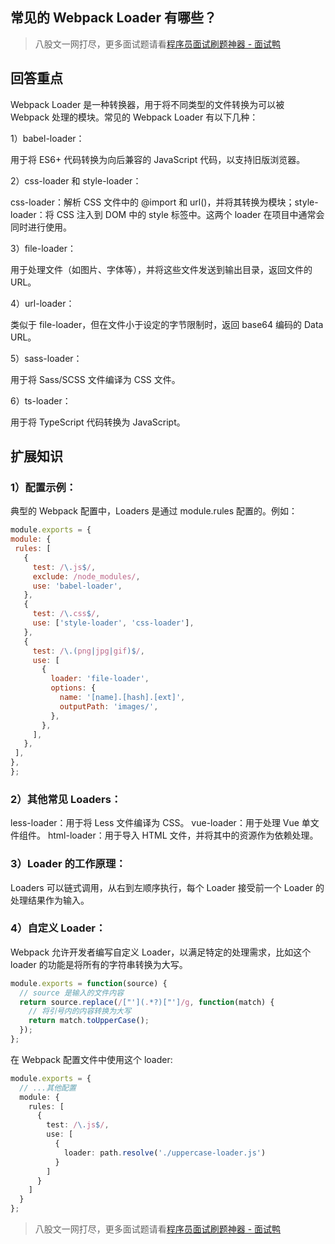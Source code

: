 ## 常见的 Webpack Loader 有哪些？
> 八股文一网打尽，更多面试题请看[程序员面试刷题神器 - 面试鸭](https://www.mianshiya.com/)

## 回答重点

Webpack Loader 是一种转换器，用于将不同类型的文件转换为可以被 Webpack 处理的模块。常见的 Webpack Loader 有以下几种：

1）babel-loader：

用于将 ES6+ 代码转换为向后兼容的 JavaScript 代码，以支持旧版浏览器。

2）css-loader 和 style-loader：

css-loader：解析 CSS 文件中的 @import 和 url()，并将其转换为模块；style-loader：将 CSS 注入到 DOM 中的 style 标签中。这两个 loader 在项目中通常会同时进行使用。

3）file-loader：

用于处理文件（如图片、字体等），并将这些文件发送到输出目录，返回文件的 URL。

4）url-loader：

类似于 file-loader，但在文件小于设定的字节限制时，返回 base64 编码的 Data URL。

5）sass-loader：

用于将 Sass/SCSS 文件编译为 CSS 文件。

6）ts-loader：

用于将 TypeScript 代码转换为 JavaScript。

## 扩展知识

### 1）配置示例：

典型的 Webpack 配置中，Loaders 是通过 module.rules 配置的。例如：

```javascript
module.exports = {
module: {
 rules: [
   {
     test: /\.js$/,
     exclude: /node_modules/,
     use: 'babel-loader',
   },
   {
     test: /\.css$/,
     use: ['style-loader', 'css-loader'],
   },
   {
     test: /\.(png|jpg|gif)$/,
     use: [
       {
         loader: 'file-loader',
         options: {
           name: '[name].[hash].[ext]',
           outputPath: 'images/',
         },
       },
     ],
   },
 ],
},
};
```

### 2）其他常见 Loaders：

less-loader：用于将 Less 文件编译为 CSS。
vue-loader：用于处理 Vue 单文件组件。
html-loader：用于导入 HTML 文件，并将其中的资源作为依赖处理。

### 3）Loader 的工作原理：

Loaders 可以链式调用，从右到左顺序执行，每个 Loader 接受前一个 Loader 的处理结果作为输入。

### 4）自定义 Loader：

Webpack 允许开发者编写自定义 Loader，以满足特定的处理需求，比如这个 loader 的功能是将所有的字符串转换为大写。


```ts
module.exports = function(source) {
  // source 是输入的文件内容
  return source.replace(/["'](.*?)["']/g, function(match) {
    // 将引号内的内容转换为大写
    return match.toUpperCase();
  });
};
```

在 Webpack 配置文件中使用这个 loader:

```ts
module.exports = {
  // ...其他配置
  module: {
    rules: [
      {
        test: /\.js$/,
        use: [
          {
            loader: path.resolve('./uppercase-loader.js')
          }
        ]
      }
    ]
  }
};
```


> 八股文一网打尽，更多面试题请看[程序员面试刷题神器 - 面试鸭](https://www.mianshiya.com/)